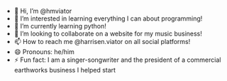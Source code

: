 - 👋 Hi, I’m @hmviator
- 👀 I’m interested in learning everything I can about programming!
- 🌱 I’m currently learning python!
- 💞️ I’m looking to collaborate on a website for my music business!
- 📫 How to reach me @harrisen.viator on all social platforms!
- 😄 Pronouns: he/him
- ⚡ Fun fact: I am a singer-songwriter and the president of a commercial earthworks business I helped start

<!---
hmviator/hmviator is a ✨ special ✨ repository because its `README.md` (this file) appears on your GitHub profile.
You can click the Preview link to take a look at your changes.
--->
